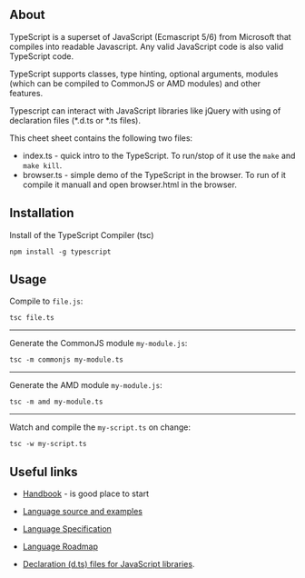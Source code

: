 ## About

TypeScript is a superset of JavaScript (Ecmascript 5/6) from Microsoft that compiles into readable Javascript. Any valid JavaScript code is also valid TypeScript code.

TypeScript supports classes, type hinting, optional arguments, modules (which can be compiled to CommonJS or AMD modules) and other features.

Typescript can interact with JavaScript libraries like jQuery with using of declaration files (*.d.ts or *.ts files).

This cheet sheet contains the following two files:
- index.ts - quick intro to the TypeScript. To run/stop of it use the `make` and `make kill`.
- browser.ts - simple demo of the TypeScript in the browser. To run of it compile it manuall and open browser.html in the browser.


## Installation

Install of the TypeScript Compiler (tsc)

    npm install -g typescript


## Usage

Compile to `file.js`:

    tsc file.ts

---

Generate the CommonJS module `my-module.js`:

    tsc -m commonjs my-module.ts

---

Generate the AMD module `my-module.js`:

    tsc -m amd my-module.ts

---

Watch and compile the `my-script.ts` on change:

    tsc -w my-script.ts


## Useful links

* [Handbook](http://www.typescriptlang.org/Handbook) - is good place to start

* [Language source and examples](http://typescript.codeplex.com/SourceControl/latest#README.txt)

* [Language Specification](http://www.typescriptlang.org/Content/TypeScript%20Language%20Specification.pdf)

* [Language Roadmap](http://typescript.codeplex.com/wikipage?title=Roadmap&referringTitle=Home)

* [Declaration (d.ts) files for JavaScript libraries](https://github.com/borisyankov/DefinitelyTyped).
